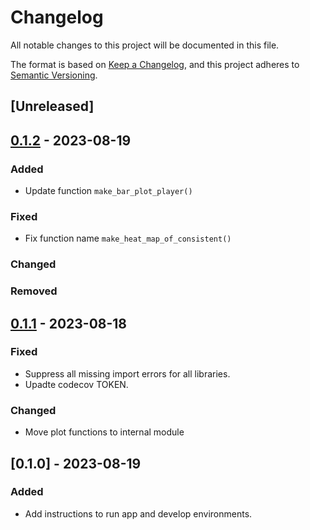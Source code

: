# Changelog

All notable changes to this project will be documented in this file.

The format is based on [Keep a Changelog](https://keepachangelog.com/en/1.0.0/),
and this project adheres to [Semantic Versioning](https://semver.org/spec/v2.0.0.html).

## [Unreleased]

## [0.1.2] - 2023-08-19

### Added

- Update function `make_bar_plot_player()`

### Fixed

- Fix function name `make_heat_map_of_consistent()`

### Changed

### Removed

## [0.1.1] - 2023-08-18

### Fixed

- Suppress all missing import errors for all libraries.
- Upadte codecov TOKEN.

### Changed

- Move plot functions to internal module

## [0.1.0] - 2023-08-19

### Added

- Add instructions to run app and develop environments.

[0.1.2]: https://github.com/niesfutbol/hierarchical_review_plots/compare/v0.1.1...v0.1.2
[0.1.1]: https://github.com/niesfutbol/hierarchical_review_plots/compare/v0.1.0...v0.1.1